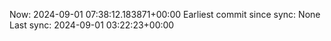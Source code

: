 Now: 2024-09-01 07:38:12.183871+00:00 Earliest commit since sync: None Last sync: 2024-09-01 03:22:23+00:00
